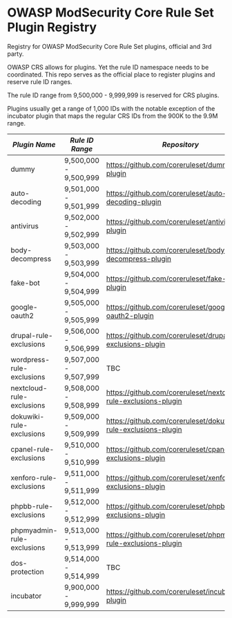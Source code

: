 # OWASP ModSecurity Core Rule Set Plugin Registry
Registry for OWASP ModSecurity Core Rule Set plugins, official and 3rd party.

OWASP CRS allows for plugins. Yet the rule ID namespace needs to be coordinated. This repo serves as the official 
place to register plugins and reserve rule ID ranges.

The rule ID range from 9,500,000 - 9,999,999 is reserved for CRS plugins.

Plugins usually get a range of 1,000 IDs with the notable exception of the incubator plugin that
maps the regular CRS IDs from the 900K to the 9.9M range.


| *Plugin Name*              | *Rule ID Range*       | *Repository*                                                     | *Type*   |
|----------------------------|-----------------------|------------------------------------------------------------------|----------|
| dummy                      | 9,500,000 - 9,500,999 | https://github.com/coreruleset/dummy-plugin                      | official |
| auto-decoding              | 9,501,000 - 9,501,999 | https://github.com/coreruleset/auto-decoding-plugin              | official |
| antivirus                  | 9,502,000 - 9,502,999 | https://github.com/coreruleset/antivirus-plugin                  | official |
| body-decompress            | 9,503,000 - 9,503,999 | https://github.com/coreruleset/body-decompress-plugin            | official |
| fake-bot                   | 9,504,000 - 9,504,999 | https://github.com/coreruleset/fake-bot-plugin                   | official |
| google-oauth2              | 9,505,000 - 9,505,999 | https://github.com/coreruleset/google-oauth2-plugin              | official |
| drupal-rule-exclusions     | 9,506,000 - 9,506,999 | https://github.com/coreruleset/drupal-rule-exclusions-plugin     | official |
| wordpress-rule-exclusions  | 9,507,000 - 9,507,999 | TBC                                                              | official |
| nextcloud-rule-exclusions  | 9,508,000 - 9,508,999 | https://github.com/coreruleset/nextcloud-rule-exclusions-plugin  | official |
| dokuwiki-rule-exclusions   | 9,509,000 - 9,509,999 | https://github.com/coreruleset/dokuwiki-rule-exclusions-plugin   | official |
| cpanel-rule-exclusions     | 9,510,000 - 9,510,999 | https://github.com/coreruleset/cpanel-rule-exclusions-plugin     | official |
| xenforo-rule-exclusions    | 9,511,000 - 9,511,999 | https://github.com/coreruleset/xenforo-rule-exclusions-plugin    | official |
| phpbb-rule-exclusions      | 9,512,000 - 9,512,999 | https://github.com/coreruleset/phpbb-rule-exclusions-plugin      | official |
| phpmyadmin-rule-exclusions | 9,513,000 - 9,513,999 | https://github.com/coreruleset/phpmyadmin-rule-exclusions-plugin | official |
| dos-protection             | 9,514,000 - 9,514,999 | TBC                                                              | official |
| incubator                  | 9,900,000 - 9,999,999 | https://github.com/coreruleset/incubator-plugin                  | official |
